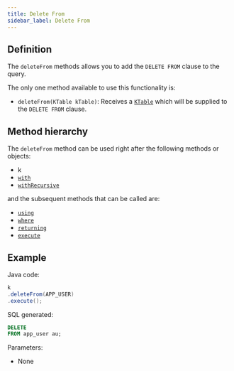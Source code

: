 ```yaml
---
title: Delete From
sidebar_label: Delete From
---
```


## Definition

The `deleteFrom` methods allows you to add the `DELETE FROM` clause to the query.

The only one method available to use this functionality is:

- `deleteFrom(KTable kTable)`: Receives a [`KTable`](/docs/delete-statement/delete-from/introduction#ktable-types) which will be supplied to the `DELETE FROM` clause.

## Method hierarchy

The `deleteFrom` method can be used right after the following methods or objects:

- k
- [`with`](/docs/delete-statement/with)
- [`withRecursive`](/docs/delete-statement/with)

and the subsequent methods that can be called are:

- [`using`](/docs/delete-statement/using/)
- [`where`](/docs/delete-statement/where/)
- [`returning`](/docs/select-statement/select/)
- [`execute`](/docs/select-statement/select/)

## Example

Java code:

```java
k
.deleteFrom(APP_USER)
.execute();
```

SQL generated:

```sql
DELETE
FROM app_user au;
```

Parameters:

- None